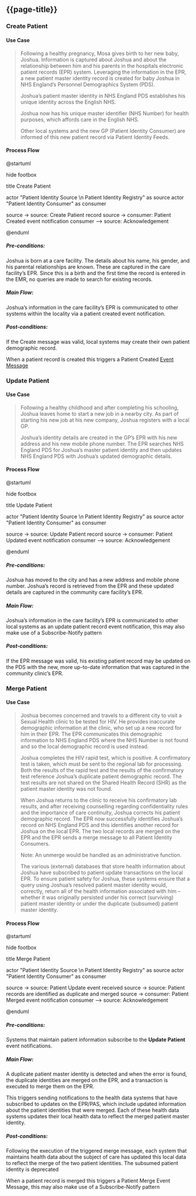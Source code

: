 ## {{page-title}}


### Create Patient

#### Use Case



> Following a healthy pregnancy, Mosa gives birth to her new baby, Joshua. Information is captured about Joshua and about the relationship between him and his parents in the hospitals electronic patient records (EPR) system. Leveraging the information in the EPR, a new patient master identity record is created for baby Joshua in NHS England’s Personnel Demographics System (PDS).
> 
> Joshua’s patient master identity in NHS England PDS establishes his unique identity across the English NHS.
> 
> Joshua now has his unique master identifier (NHS Number) for health purposes, which affords care in the English NHS.
> 
> Other local systems and the new GP (Patient Identity Consumer) are informed of this new patient record via Patient Identity Feeds.


#### Process Flow

<plantuml>
@startuml

hide footbox

title Create Patient

actor "Patient Identity Source \n Patient Identity Registry" as source
actor "Patient Identity Consumer" as consumer

source -> source: Create Patient record
source -> consumer: Patient Created event notification
consumer --> source: Acknowledgement


@enduml
</plantuml>

##### Pre-conditions:

Joshua is born at a care facility. The details about his name, his gender, and his parental relationships are known. These are captured in the care facility’s EPR. Since this is a birth and the first time the record is entered in the EMR, no queries are made to search for existing records.

##### Main Flow:

Joshua’s information in the care facility’s EPR is communicated to other systems within the locality via a patient created event notification.

##### Post-conditions:

If the Create message was valid, local systems may create their own patient demographic record. 

When a patient record is created this triggers a Patient Created [Event Message](https://www.enterpriseintegrationpatterns.com/patterns/messaging/EventMessage.html)

### Update Patient 

#### Use Case

> Following a healthy childhood and after completing his schooling, Joshua leaves home to start a new job in a nearby city. As part of starting his new job at his new company, Joshua registers with a local GP.
> 
> Joshua’s identity details are created in the GP’s EPR with his new address and his new mobile phone number. The EPR searches NHS England PDS for Joshua’s master patient identity and then updates NHS England PDS with Joshua’s updated demographic details.

#### Process Flow

<plantuml>
@startuml

hide footbox

title Update Patient

actor "Patient Identity Source \n Patient Identity Registry" as source
actor "Patient Identity Consumer" as consumer

source -> source: Update Patient record
source -> consumer: Patient Updated event notification
consumer --> source: Acknowledgement


@enduml
</plantuml>


##### Pre-conditions:

Joshua has moved to the city and has a new address and mobile phone number. Joshua’s record is retrieved from the EPR and these updated details are captured in the community care facility’s EPR.

##### Main Flow:

Joshua’s information in the care facility’s EPR is communicated to other local systems as an update patient record event notification, this may also make use of a Subscribe-Notify pattern

##### Post-conditions:

If the EPR message was valid, his existing patient record may be updated on the PDS with the new, more up-to-date information that was captured in the community clinic’s EPR.

### Merge Patient

#### Use Case

> Joshua becomes concerned and travels to a different city to visit a Sexual Health clinic to be tested for HIV. He provides inaccurate demographic information at the clinic, who set up a new record for him in their EPR. The EPR communicates this demographic information to NHS England PDS where the NHS Number is not found and so the local demographic record is used instead.
>
> Joshua completes the HIV rapid test, which is positive. A confirmatory test is taken, which must be sent to the regional lab for processing. Both the results of the rapid test and the results of the confirmatory test reference Joshua’s duplicate patient demographic record. The test results are not shared on the Shared Health Record (SHR) as the patient master identity was not found.
> 
> When Joshua returns to the clinic to receive his confirmatory lab results, and after receiving counselling regarding confidentiality rules and the importance of care continuity, Joshua corrects his patient demographic record. The EPR now successfully identifies Joshua’s record on NHS England PDS and this identifies another record for Joshua on the local EPR. The two local records are merged on the EPR and the EPR sends a merge message to all Patient Identity Consumers.
> 
> Note: An unmerge would be handled as an administrative function.
> 
> The various (external) databases that store health information about Joshua have subscribed to patient update transactions on the local EPR. To ensure patient safety for Joshua, these systems ensure that a query using Joshua’s resolved patient master identity would, correctly, return all of the health information associated with him – whether it was originally persisted under his correct (surviving) patient master identity or under the duplicate (subsumed) patient master identity.


#### Process Flow

<plantuml>
@startuml

hide footbox

title Merge Patient

actor "Patient Identity Source \n Patient Identity Registry" as source
actor "Patient Identity Consumer" as consumer

source -> source: Patient Update event received
source -> source: Patient records are identified as duplicate and merged
source -> consumer: Patient Merged event notification
consumer --> source: Acknowledgement

@enduml
</plantuml>

##### Pre-conditions:

Systems that maintain patient information subscribe to the <b>Update Patient</b> event notifications.

##### Main Flow:

A duplicate patient master identity is detected and when the error is found, the duplicate identities are merged on the EPR, and a transaction is executed to merge them on the EPR.

This triggers sending notifications to the health data systems that have subscribed to updates on the EPR/PAS, which include updated information about the patient identities that were merged. Each of these health data systems updates their local health data to reflect the merged patient master identity.

##### Post-conditions:

Following the execution of the triggered merge message, each system that maintains health data about the subject of care has updated this local data to reflect the merge of the two patient identities. The subsumed patient identity is deprecated

When a patient record is merged this triggers a Patient Merge Event Message, this may also make use of a Subscribe-Notify pattern